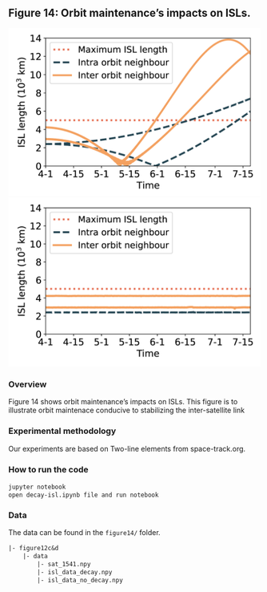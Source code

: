 ## Figure 14: Orbit maintenance’s impacts on ISLs.

<div align=center><img src="./figure14a.png" width=""></div>
<div align=center><img src="./figure14b.png" width=""></div>

### Overview
Figure 14 shows orbit maintenance’s impacts on ISLs.
This figure is to illustrate orbit maintenace conducive to stabilizing the inter-satellite link


### Experimental methodology
Our experiments are based on Two-line elements from space-track.org.


### How to run the code
```
jupyter notebook
open decay-isl.ipynb file and run notebook
```

### Data
The data can be found in the `figure14/` folder.

	|- figure12c&d
		|- data
			|- sat_1541.npy
			|- isl_data_decay.npy
			|- isl_data_no_decay.npy